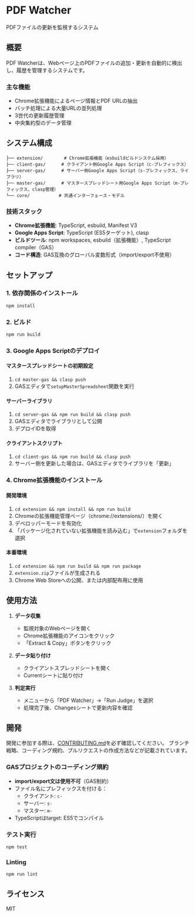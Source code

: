 # PDF Watcher

PDFファイルの更新を監視するシステム

## 概要

PDF Watcherは、Webページ上のPDFファイルの追加・更新を自動的に検出し、履歴を管理するシステムです。

### 主な機能

- Chrome拡張機能によるページ情報とPDF URLの抽出
- バッチ処理による大量URLの並列処理
- 3世代の更新履歴管理
- 中央集約型のデータ管理

## システム構成

```
├── extension/        # Chrome拡張機能（esbuildビルドシステム採用）
├── client-gas/      # クライアント側Google Apps Script（c-プレフィックス）
├── server-gas/      # サーバー側Google Apps Script（s-プレフィックス、ライブラリ）
├── master-gas/      # マスタースプレッドシート用Google Apps Script（m-プレフィックス、clasp管理）
└── core/           # 共通インターフェース・モデル
```

### 技術スタック

- **Chrome拡張機能**: TypeScript, esbuild, Manifest V3
- **Google Apps Script**: TypeScript (ES5ターゲット), clasp
- **ビルドツール**: npm workspaces, esbuild（拡張機能）, TypeScript compiler（GAS）
- **コード構造**: GAS互換のグローバル変数形式（import/export不使用）

## セットアップ

### 1. 依存関係のインストール

```bash
npm install
```

### 2. ビルド

```bash
npm run build
```

### 3. Google Apps Scriptのデプロイ

#### マスタースプレッドシートの初期設定
1. `cd master-gas && clasp push`
2. GASエディタで`setupMasterSpreadsheet`関数を実行

#### サーバーライブラリ
1. `cd server-gas && npm run build && clasp push`
2. GASエディタでライブラリとして公開
3. デプロイIDを取得

#### クライアントスクリプト
1. `cd client-gas && npm run build && clasp push`
2. サーバー側を更新した場合は、GASエディタでライブラリを「更新」

### 4. Chrome拡張機能のインストール

#### 開発環境
1. `cd extension && npm install && npm run build`
2. Chromeの拡張機能管理ページ（chrome://extensions/）を開く
3. デベロッパーモードを有効化
4. 「パッケージ化されていない拡張機能を読み込む」で`extension`フォルダを選択

#### 本番環境
1. `cd extension && npm run build && npm run package`
2. `extension.zip`ファイルが生成される
3. Chrome Web Storeへの公開、または内部配布用に使用

## 使用方法

1. **データ収集**
   - 監視対象のWebページを開く
   - Chrome拡張機能のアイコンをクリック
   - 「Extract & Copy」ボタンをクリック

2. **データ貼り付け**
   - クライアントスプレッドシートを開く
   - Currentシートに貼り付け

3. **判定実行**
   - メニューから「PDF Watcher」→「Run Judge」を選択
   - 処理完了後、Changesシートで更新内容を確認

## 開発

開発に参加する際は、[CONTRIBUTING.md](./CONTRIBUTING.md)を必ず確認してください。
ブランチ戦略、コーディング規約、プルリクエストの作成方法などが記載されています。

### GASプロジェクトのコーディング規約

- **import/export文は使用不可**（GAS制約）
- ファイル名にプレフィックスを付ける：
  - クライアント: `c-`
  - サーバー: `s-`
  - マスター: `m-`
- TypeScriptはtarget: ES5でコンパイル

### テスト実行

```bash
npm test
```

### Linting

```bash
npm run lint
```

## ライセンス

MIT